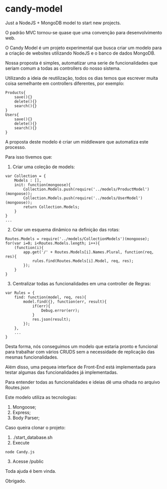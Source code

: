 # candy-model
Just a NodeJS + MongoDB model to start new projects.

O padrão MVC tornou-se quase que uma convenção para desenvolvimento web.

O Candy Model é um projeto experimental que busca criar um modelo para a criação de websites utilizando NodeJS e o banco de dados MongoDB.

Nossa proposta é simples, automatizar uma serie de funcionalidades que seriam comum a todas as controllers do nosso sistema.

Utilizando a ideia de reutilização, todos os dias temos que escrever muita coisa semelhante em controllers diferentes, por exemplo:

```
Products{
    save(){}
    delete(){}
    search(){}
}
Users{
    save(){}
    delete(){}
    search(){}
}
```

A proposta deste modelo é criar um middleware que automatiza este processo.

Para isso tivemos que:

1. Criar uma coleção de models:

```
var Collection = {
    Models : [],
    init: function(mongoose){
        Collection.Models.push(require('../models/ProductModel')(mongoose));
        Collection.Models.push(require('../models/UserModel')(mongoose));
        return Collection.Models;
    }
}
...
```

2. Criar um esquema dinâmico na definição das rotas:

```
Routes.Models = require('../models/CollectionModels')(mongoose);
for(var i=0; i<Routes.Models.length; i++){
    (function(i){
        app.get('/' + Routes.Models[i].Names.Plural, function(req, res){
            rules.find(Routes.Models[i].Model, req, res);
        });
    }
}
```

3. Centralizar todas as funcionalidades em uma controller de Regras:


```
var Rules = {
    find: function(model, req, res){
        model.find({}, function(err, result){
            if(err){
                Debug.error(err);
            }
            res.json(result);
        });
    },
    ...
}
```

Desta forma, nós conseguimos um modelo que estaria pronto e funcional para trabalhar com vários CRUDS sem a necessidade de replicação das mesmas funcionalidades.

Além disso, uma pequea interface de Front-End está implementada para testar algumas das funcionalidades já implementadas.

Para entender todas as funcionalidades e ideias dê uma olhada no arquivo Routes.json

Este modelo utiliza as tecnologias:

1. Mongoose;
2. Express;
3. Body Parser;

Caso queira clonar o projeto:

1. ./start_database.sh
2. Execute

```
node Candy.js
````

3. Acesse /public

Toda ajuda é bem vinda.

Obrigado.